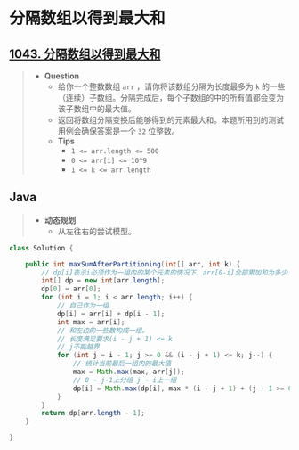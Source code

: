 # 分隔数组以得到最大和

## [1043. 分隔数组以得到最大和](https://leetcode.cn/problems/partition-array-for-maximum-sum/)

> - **Question**
>   - 给你一个整数数组 `arr` ，请你将该数组分隔为长度最多为 `k` 的一些（连续）子数组。分隔完成后，每个子数组的中的所有值都会变为该子数组中的最大值。
>   - 返回将数组分隔变换后能够得到的元素最大和。本题所用到的测试用例会确保答案是一个 `32` 位整数。
>   - **Tips**
>     - `1 <= arr.length <= 500`
>     - `0 <= arr[i] <= 10^9`
>     - `1 <= k <= arr.length`

## Java

> - **动态规划**
>   - 从左往右的尝试模型。

```java
class Solution {

    public int maxSumAfterPartitioning(int[] arr, int k) {
        // dp[i]表示i必须作为一组内的某个元素的情况下，arr[0-i]全部累加和为多少
        int[] dp = new int[arr.length];
        dp[0] = arr[0];
        for (int i = 1; i < arr.length; i++) {
            // 自己作为一组
            dp[i] = arr[i] + dp[i - 1];
            int max = arr[i];
            // 和左边的一些数构成一组。
            // 长度满足要求(i - j + 1) <= k
            // j不能越界
            for (int j = i - 1; j >= 0 && (i - j + 1) <= k; j--) {
                // 统计当前最后一组内的最大值
                max = Math.max(max, arr[j]);
                // 0 ~ j-1上分组 j ~ i上一组
                dp[i] = Math.max(dp[i], max * (i - j + 1) + (j - 1 >= 0 ? dp[j - 1] : 0));
            }
        }
        return dp[arr.length - 1];
    }

}
```
